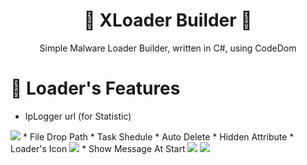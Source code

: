 # <h1 align="center">🚀 XLoader Builder 🚀</h1>
<p align="center">
  Simple Malware Loader Builder, written in C#, using CodeDom
</p>

# 📝 Loader's Features

* IpLogger url (for Statistic)
<img src = "https://i.imgur.com/s8Qg72Y.png">
* File Drop Path
* Task Shedule
* Auto Delete
* Hidden Attribute
* Loader's Icon
<img src = "https://i.imgur.com/ARb7UOR.png">
* Show Message At Start
<img src = "https://i.imgur.com/ng3grcY.png">

<img src = "https://i.imgur.com/9veLFJ1.png">
